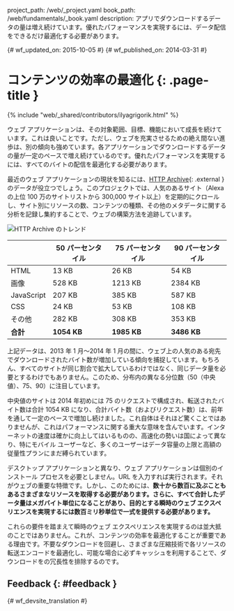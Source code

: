 project_path: /web/_project.yaml book_path: /web/fundamentals/_book.yaml description: アプリでダウンロードするデータの量は増え続けています。優れたパフォーマンスを実現するには、データ配信をできるだけ最適化する必要があります。

{# wf_updated_on: 2015-10-05 #} {# wf_published_on: 2014-03-31 #}

# コンテンツの効率の最適化 {: .page-title }

{% include "web/_shared/contributors/ilyagrigorik.html" %}

ウェブ アプリケーションは、その対象範囲、目標、機能において成長を続けています。これは良いことです。ただし、ウェブを充実させるための絶え間ない進歩は、別の傾向も強めています。各アプリケーションでダウンロードするデータの量が一定のペースで増え続けているのです。優れたパフォーマンスを実現するには、すべてのバイトの配信を最適化する必要があります。

最近のウェブ アプリケーションの現状を知るには、[HTTP Archive](http://httparchive.org/){: .external } のデータが役立つでしょう。このプロジェクトでは、人気のあるサイト（Alexa の上位 100 万のサイトリストから 300,000 サイト以上）を定期的にクロールし、サイト別にリソースの数、コンテンツの種類、その他のメタデータに関する分析を記録し集約することで、ウェブの構築方法を追跡しています。

<img src="images/http-archive-trends.png"  alt="HTTP Archive のトレンド" />

<table class="">
  
<colgroup><col span="1"><col span="1"><col span="1"><col span="1"></colgroup>
<thead>
  <tr>
    <th></th>
    <th>50 パーセンタイル</th>
    <th>75 パーセンタイル</th>
    <th>90 パーセンタイル</th>
  </tr>
</thead>
<tr>
  <td data-th="type">HTML</td>
  <td data-th="50%">13 KB</td>
  <td data-th="75%">26 KB</td>
  <td data-th="90%">54 KB</td>
</tr>
<tr>
  <td data-th="type">画像</td>
  <td data-th="50%">528 KB</td>
  <td data-th="75%">1213 KB</td>
  <td data-th="90%">2384 KB</td>
</tr>
<tr>
  <td data-th="type">JavaScript</td>
  <td data-th="50%">207 KB</td>
  <td data-th="75%">385 KB</td>
  <td data-th="90%">587 KB</td>
</tr>
<tr>
  <td data-th="type">CSS</td>
  <td data-th="50%">24 KB</td>
  <td data-th="75%">53 KB</td>
  <td data-th="90%">108 KB</td>
</tr>
<tr>
  <td data-th="type">その他</td>
  <td data-th="50%">282 KB</td>
  <td data-th="75%">308 KB</td>
  <td data-th="90%">353 KB</td>
</tr>
<tr>
  <td data-th="type"><strong>合計</strong></td>
  <td data-th="50%"><strong>1054 KB</strong></td>
  <td data-th="75%"><strong>1985 KB</strong></td>
  <td data-th="90%"><strong>3486 KB</strong></td>
</tr>
</table>

上記データは、2013 年 1 月～2014 年 1 月の間に、ウェブ上の人気のある宛先でダウンロードされたバイト数が増加している傾向を捕捉しています。もちろん、すべてのサイトが同じ割合で拡大しているわけではなく、同じデータ量を必要とするわけでもありません。このため、分布内の異なる分位数（50（中央値）、75、90）に注目しています。

中央値のサイトは 2014 年初めには 75 のリクエストで構成され、転送されたバイト数は合計 1054 KB になり、合計バイト数（およびリクエスト数）は、前年を通して一定のペースで増加し続けました。これ自体はそれほど驚くことではありませんが、これはパフォーマンスに関する重大な意味を含んでいます。インターネットの速度は確かに向上してはいるものの、高速化の勢いは国によって異なり、特にモバイル ユーザーなど、多くのユーザーはデータ容量の上限と高額の従量性プランにまだ縛られています。

デスクトップ アプリケーションと異なり、ウェブ アプリケーションは個別のインストール プロセスを必要としません。URL を入力すれば実行されます。それがウェブの重要な特徴です。しかし、このためには、**数十から数百に及ぶこともあるさまざまなリソースを取得する必要があります。さらに、すべて合計したデータ量はメガバイト単位になることがあり、目的とする瞬時のウェブ エクスペリエンスを実現するには数百ミリ秒単位で一式を提供する必要があります。**

これらの要件を踏まえて瞬時のウェブ エクスペリエンスを実現するのは並大抵のことではありません。これが、コンテンツの効率を最適化することが重要である理由です。不要なダウンロードを回避し、さまざまな圧縮技術で各リソースの転送エンコードを最適化し、可能な場合に必ずキャッシュを利用することで、ダウンロードをの冗長性を排除するのです。

## Feedback {: #feedback }

{# wf_devsite_translation #}